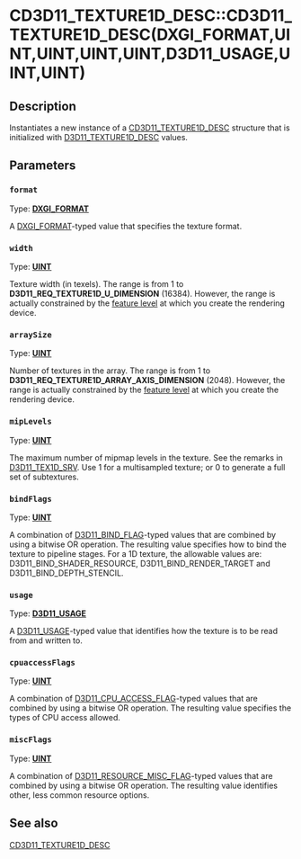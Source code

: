 # CD3D11_TEXTURE1D_DESC::CD3D11_TEXTURE1D_DESC(DXGI_FORMAT,UINT,UINT,UINT,UINT,D3D11_USAGE,UINT,UINT)

## Description

Instantiates a new instance of a [CD3D11_TEXTURE1D_DESC](https://learn.microsoft.com/previous-versions/windows/desktop/legacy/jj151694(v=vs.85)) structure that is initialized with [D3D11_TEXTURE1D_DESC](https://learn.microsoft.com/windows/desktop/api/d3d11/ns-d3d11-d3d11_texture1d_desc) values.

## Parameters

### `format`

Type: **[DXGI_FORMAT](https://learn.microsoft.com/windows/desktop/api/dxgiformat/ne-dxgiformat-dxgi_format)**

A [DXGI_FORMAT](https://learn.microsoft.com/windows/desktop/api/dxgiformat/ne-dxgiformat-dxgi_format)-typed value that specifies the texture format.

### `width`

Type: **[UINT](https://learn.microsoft.com/windows/desktop/WinProg/windows-data-types)**

Texture width (in texels). The range is from 1 to **D3D11_REQ_TEXTURE1D_U_DIMENSION** (16384). However, the range is actually constrained by the [feature level](https://learn.microsoft.com/windows/desktop/direct3d11/overviews-direct3d-11-devices-downlevel-intro) at which you create the rendering device.

### `arraySize`

Type: **[UINT](https://learn.microsoft.com/windows/desktop/WinProg/windows-data-types)**

Number of textures in the array. The range is from 1 to **D3D11_REQ_TEXTURE1D_ARRAY_AXIS_DIMENSION** (2048). However, the range is actually constrained by the [feature level](https://learn.microsoft.com/windows/desktop/direct3d11/overviews-direct3d-11-devices-downlevel-intro) at which you create the rendering device.

### `mipLevels`

Type: **[UINT](https://learn.microsoft.com/windows/desktop/WinProg/windows-data-types)**

The maximum number of mipmap levels in the texture. See the remarks in [D3D11_TEX1D_SRV](https://learn.microsoft.com/windows/desktop/api/d3d11/ns-d3d11-d3d11_tex1d_srv). Use 1 for a multisampled texture; or 0 to generate a full set of subtextures.

### `bindFlags`

Type: **[UINT](https://learn.microsoft.com/windows/desktop/WinProg/windows-data-types)**

A combination of [D3D11_BIND_FLAG](https://learn.microsoft.com/windows/desktop/api/d3d11/ne-d3d11-d3d11_bind_flag)-typed values that are combined by using a bitwise OR operation. The resulting value specifies how to bind the texture to pipeline stages. For a 1D texture, the allowable values are: D3D11_BIND_SHADER_RESOURCE, D3D11_BIND_RENDER_TARGET and D3D11_BIND_DEPTH_STENCIL.

### `usage`

Type: **[D3D11_USAGE](https://learn.microsoft.com/windows/desktop/api/d3d11/ne-d3d11-d3d11_usage)**

A [D3D11_USAGE](https://learn.microsoft.com/windows/desktop/api/d3d11/ne-d3d11-d3d11_usage)-typed value that identifies how the texture is to be read from and written to.

### `cpuaccessFlags`

Type: **[UINT](https://learn.microsoft.com/windows/desktop/WinProg/windows-data-types)**

A combination of [D3D11_CPU_ACCESS_FLAG](https://learn.microsoft.com/windows/desktop/api/d3d11/ne-d3d11-d3d11_cpu_access_flag)-typed values that are combined by using a bitwise OR operation. The resulting value specifies the types of CPU access allowed.

### `miscFlags`

Type: **[UINT](https://learn.microsoft.com/windows/desktop/WinProg/windows-data-types)**

A combination of [D3D11_RESOURCE_MISC_FLAG](https://learn.microsoft.com/windows/desktop/api/d3d11/ne-d3d11-d3d11_resource_misc_flag)-typed values that are combined by using a bitwise OR operation. The resulting value identifies other, less common resource options.

## See also

[CD3D11_TEXTURE1D_DESC](https://learn.microsoft.com/previous-versions/windows/desktop/legacy/jj151694(v=vs.85))